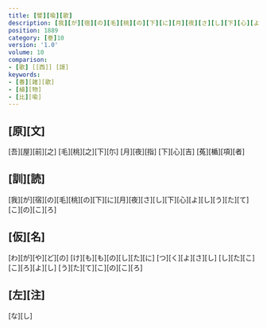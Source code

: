 ```yaml
---
title: [譬][喩][歌]
description: [我][が][宿][の][毛][桃][の][下][に][月][夜][さ][し][下][心][よ][し][う][た][て][こ][の][こ][ろ]
position: 1889
category: [巻]10
version: '1.0'
volume: 10
comparison:
- [歌] [[西]] [謌]
keywords:
- [春][雑][歌]
- [植][物]
- [比][喩]
---
```


## [原][文]

[吾][屋][前][之] [毛][桃][之][下][尓] [月][夜][指] [下][心][吉] [菟][楯][項][者]

## [訓][読]

[我][が][宿][の][毛][桃][の][下][に][月][夜][さ][し][下][心][よ][し][う][た][て][こ][の][こ][ろ]

## [仮][名]

[わ][が][や][ど][の] [け][も][も][の][し][た][に] [つ][く][よ][さ][し] [し][た][こ][こ][ろ][よ][し] [う][た][て][こ][の][こ][ろ]

## [左][注]

[な][し]
